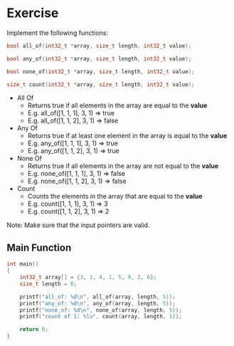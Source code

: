 # Exercise

Implement the following functions:

```cpp
bool all_of(int32_t *array, size_t length, int32_t value);

bool any_of(int32_t *array, size_t length, int32_t value);

bool none_of(int32_t *array, size_t length, int32_t value);

size_t count(int32_t *array, size_t length, int32_t value);
```

- All Of
  - Returns true if all elements in the array are equal to the **value**
  - E.g. all_of([1, 1, 1], 3, 1) => true
  - E.g. all_of([1, 1, 2], 3, 1) => false
- Any Of
  - Returns true if at least one element in the array is equal to the **value**
  - E.g. any_of([1, 1, 1], 3, 1) => true
  - E.g. any_of([1, 1, 2], 3, 1) => true
- None Of
  - Returns true if all elements in the array are not equal to the **value**
  - E.g. none_of([1, 1, 1], 3, 1) => false
  - E.g. none_of([1, 1, 2], 3, 1) => false
- Count
  - Counts the elements in the array that are equal to the **value**
  - E.g. count([1, 1, 1], 3, 1) => 3
  - E.g. count([1, 1, 2], 3, 1) => 2

Note: Make sure that the input pointers are valid.

## Main Function

```cpp
int main()
{
    int32_t array[] = {3, 1, 4, 1, 5, 9, 2, 6};
    size_t length = 8;

    printf("all_of: %d\n", all_of(array, length, 5));
    printf("any_of: %d\n", any_of(array, length, 5));
    printf("none_of: %d\n", none_of(array, length, 5));
    printf("count of 1: %lu", count(array, length, 1));

    return 0;
}
```
